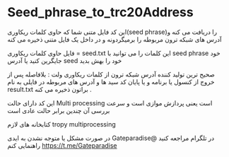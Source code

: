 # Seed_phrase_to_trc20Address
این کد فایل متنی شما که حاوی کلمات ریکاوری(seed phrase)را دریافت می کنه و آدرس های شبکه ترون مربوطه را برمیگردونه و در داخل یک فایل متنی ذخیره می کنه

فایل حاوی کلمات ریکاوری = seed.txt
این کلمات را می توانید با seed phrase خود جایگرین کنید یا آدرس seed خود را بهش بدید 

صحیح ترین تولید کننده آدرس شبکه ترون از کلمات ریکاوری ولت :
بلافاصله پس از خروج از کنسول یا برنامه و یا پایان کد سید ها و آدرس های مربوطه در فایلی به نام  result.txt براتون ذخیره می کنه .

این کد دارای حالت Multi processing است یعنی پردازش موازی است و سرعت بررسی آن چندین برابر حالت عادی است 

کتابخانه های لازم 
tropy 
multiprocessing

در صورت مشکل یا متوجه نشدن به ایدی Gateparadise@ در تلگرام مراجعه کنید راهنمایی کنم 
https://t.me/Gateparadise 

